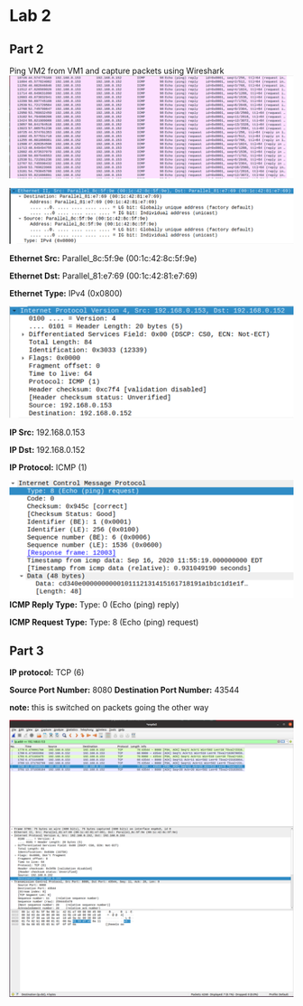 # Lab 2

## Part 2
Ping VM2 from VM1 and capture packets using Wireshark
![](packets.png)

![](ethp2.png)

**Ethernet Src:** Parallel_8c:5f:9e (00:1c:42:8c:5f:9e)

**Ethernet Dst:** Parallel_81:e7:69 (00:1c:42:81:e7:69)

**Ethernet Type:** IPv4 (0x0800)

![](ipp2.png)

**IP Src:** 192.168.0.153

**IP Dst:** 192.168.0.152

**IP Protocol:** ICMP (1)

![](reqp2.png)
**ICMP Reply Type:** Type: 0 (Echo (ping) reply)

**ICMP Request Type:** Type: 8 (Echo (ping) request)

## Part 3
**IP protocol:** TCP (6)

**Source Port Number:** 8080
**Destination Port Number:** 43544

__note:__ this is switched on packets going the other way


![](p3.png)
